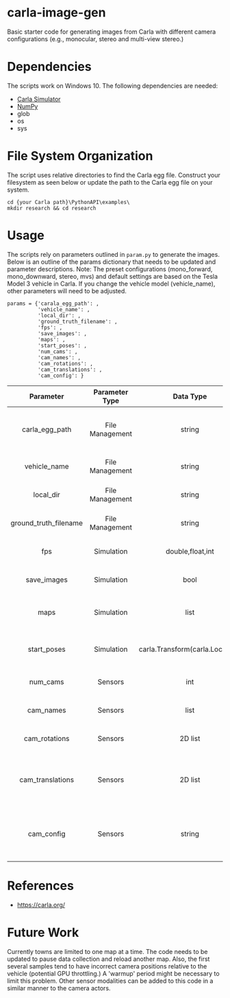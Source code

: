 # carla-image-gen
Basic starter code for generating images from Carla with different camera configurations (e.g., monocular, stereo and multi-view stereo.)

# Dependencies
The scripts work on Windows 10. The following dependencies are needed:

- [Carla Simulator](https://carla.readthedocs.io/en/latest/build_windows/)
- [NumPy](https://numpy.org/install/)
- glob
- os
- sys

# File System Organization
The script uses relative directories to find the Carla egg file. Construct your filesystem as seen below or update the path to the Carla egg file on your system.

```
cd {your Carla path}\PythonAPI\examples\
mkdir research && cd research
```

# Usage
The scripts rely on parameters outlined in ```param.py``` to generate the images. Below is an outline of the params dictionary that needs to be updated and parameter descriptions. Note: The preset configurations (mono_forward, mono_downward, stereo, mvs) and default settings are based on the Tesla Model 3 vehicle in Carla. If you change the vehicle model (vehicle_name), other parameters will need to be adjusted. 

```
params = {'carala_egg_path': ,
          'vehicle_name': ,
          'local_dir': ,
          'ground_truth_filename': ,
          'fps': ,
          'save_images': ,
          'maps': ,
          'start_poses': ,
          'num_cams': ,
          'cam_names': ,
          'cam_rotations': ,
          'cam_translations': ,
          'cam_config': }

```

| Parameter      | Parameter Type  | Data Type | Description                                            | Default                                | Options |
|:--------------:|:---------------:|:---------:|:------------------------------------------------------:|:--------------------------------------:|:-------:|
| carla_egg_path | File Management | string    | Path to Carla egg file (adjusted for script directory) | '../../carla/dist/carla-*%d.%d-%s.egg' | Any local path to the ../carla/dist/ directory |
| vehicle_name | File Management | string | Name of Carla vehicle model | 'model3' | [Vehicle Model List](vehicle_models.txt) |
| local_dir | File Management | string | Local directory to save data | 'Data/' | Any desired path for the generated data |
| ground_truth_filename | File Management | string | Root name of the ground truth data | 'gt' | Any desired name for the ground truth data |
| fps | Simulation | double,float,int | Desired frames per second | 10 | Any fps sustainable by your hardware |
| save_images | Simulation | bool | Flag to save your data or not | True | True, False |
| maps | Simulation | list | List of maps to load for your experiment | 'Town01' | 'Town01','Town02','Town03','Town04','Town04','Town05','Town06','Town07', ... |
| start_poses | Simulation | carla.Transform(carla.Location) | Spawn location of the ego vehicle | Random (From possible spawn points on the map) | Any feasible spawn point from the chosen map. See [world.get_map().get_spawn_points()](https://carla.readthedocs.io/en/latest/python_api/#carla.Map.get_waypoint) |
| num_cams | Sensors | int | Number of cameras to spawn | 1 | Number of cameras limited by computer hardware |
| cam_names | Sensors | list | List of names for each camera | 'cam' | Any interpretable string by your filesystem and python |
| cam_rotations | Sensors | 2D list | List of camera rotations | [[0,0,0]] | Any angle in degrees |
| cam_translations | Sensors | 2D list | List of camera positions relative to the vehicle [[x,y,z],...] | [[4,0,1.4]] | Any desired camera position relative to the vehicle |
| cam_config | Sensors | string | Preset configuration for the ego vehicle's camera system | 'mono_forward' | 'mono_forward','mono_downward','stereo','mvs' |

# References
- https://carla.org/

# Future Work
Currently towns are limited to one map at a time. The code needs to be updated to pause data collection and reload another map. Also, the first several samples tend to have incorrect camera positions relative to the vehicle (potential GPU throttling.) A 'warmup' period might be necessary to limit this problem. Other sensor modalities can be added to this code in a similar manner to the camera actors.
